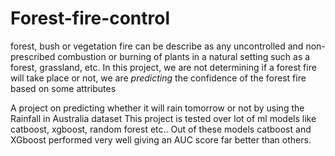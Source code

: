 # Forest-fire-control

forest, bush or vegetation fire can be describe as any uncontrolled and non-prescribed combustion or burning of plants in a natural setting such as a forest, grassland, etc.
In this project, we are not determining if a forest fire will take place or not, we are *predicting* the confidence of the forest fire based on some attributes


A project on predicting whether it will rain tomorrow or not by using the Rainfall in Australia dataset
This project is tested over lot of ml models like catboost, xgboost, random forest etc.. Out of these models catboost and XGboost performed very well giving an AUC score far better than others.
